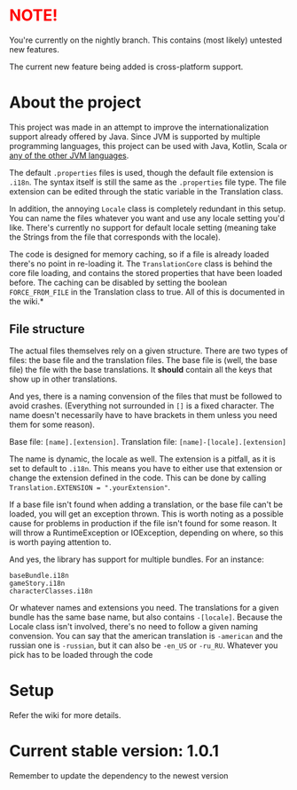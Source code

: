<h1><b style="color:red">NOTE!</b></h1>

You're currently on the nightly branch. This contains (most likely) untested new features. 

The current new feature being added is cross-platform support.

# About the project

This project was made in an attempt to improve the internationalization support already offered by Java. Since JVM is supported by multiple programming languages, this project can be used with Java, Kotlin, Scala or [any of the other JVM languages](http://www.oracle.com/technetwork/articles/java/architect-languages-2266279.html). 

The default `.properties` files is used, though the default file extension is `.i18n`. The syntax itself is still the same as the `.properties` file type. The file extension can be edited through the static variable in the Translation class.

In addition, the annoying `Locale` class is completely redundant in this setup. You can name the files whatever you want and use any locale setting you'd like. There's currently no support for default locale setting (meaning take the Strings from the file that corresponds with the locale). 

The code is designed for memory caching, so if a file is already loaded there's no point in re-loading it. The `TranslationCore` class is behind the core file loading, and contains the stored properties that have been loaded before. The caching can be disabled by setting the boolean `FORCE_FROM_FILE` in the Translation class to true. All of this is documented in the wiki.*



## File structure

The actual files themselves rely on a given structure. There are two types of files: the base file and the translation files.
The base file is (well, the base file) the file with the base translations. It **should** contain all the keys that show up in other translations. 

And yes, there is a naming convension of the files that must be followed to avoid crashes. (Everything not surrounded in `[]` is a fixed character. The name doesn't necessarily have to have brackets in them unless you need them for some reason).

Base file: `[name].[extension]`.
Translation file: `[name]-[locale].[extension]`

The name is dynamic, the locale as well. The extension is a pitfall, as it is set to default to `.i18n`. This means you have to either use that extension or change the extension defined in the code. This can be done by calling `Translation.EXTENSION = ".yourExtension"`.

If a base file isn't found when adding a translation, or the base file can't be loaded, you will get an exception thrown. This is worth noting as a possible cause for problems in production if the file isn't found for some reason. It will throw a RuntimeException or IOException, depending on where, so this is worth paying attention to.

And yes, the library has support for multiple bundles. For an instance:

    baseBundle.i18n
    gameStory.i18n
    characterClasses.i18n
    
Or whatever names and extensions you need. The translations for a given bundle has the same base name, but also contains `-[locale]`. Because the Locale class isn't involved, there's no need to follow a given naming convension. You can say that the american translation is `-american` and the russian one is `-russian`, but it can also be `-en_US` or `-ru_RU`. Whatever you pick has to be loaded through the code

# Setup

Refer the wiki for more details. 

# Current stable version: 1.0.1

Remember to update the dependency to the newest version
